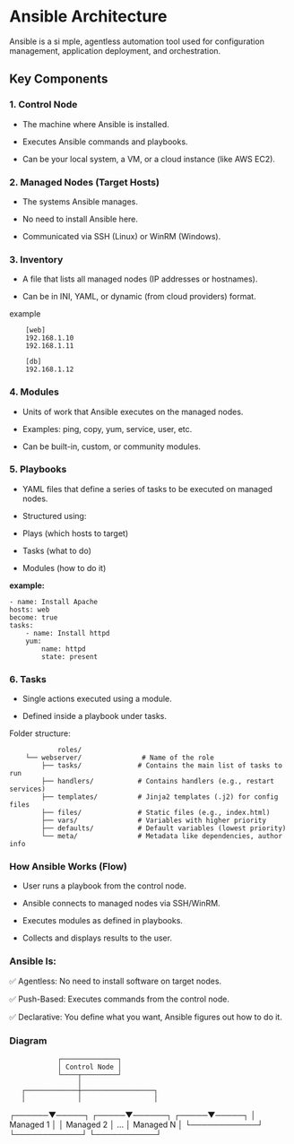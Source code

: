 # Ansible Architecture

Ansible is a si
mple, agentless automation tool used for configuration management, application deployment, and orchestration.

## Key Components

### 1. Control Node

- The machine where Ansible is installed.

- Executes Ansible commands and playbooks.

- Can be your local system, a VM, or a cloud instance (like AWS EC2).

### 2. Managed Nodes (Target Hosts)

- The systems Ansible manages.

- No need to install Ansible here.

- Communicated via SSH (Linux) or WinRM (Windows).

### 3. Inventory

- A file that lists all managed nodes (IP addresses or hostnames).

- Can be in INI, YAML, or dynamic (from cloud providers) format.

example

        [web]
        192.168.1.10
        192.168.1.11

        [db]
        192.168.1.12

### 4. Modules

- Units of work that Ansible executes on the managed nodes.

- Examples: ping, copy, yum, service, user, etc.

- Can be built-in, custom, or community modules.

### 5. Playbooks

- YAML files that define a series of tasks to be executed on managed nodes.

- Structured using:

- Plays (which hosts to target)

- Tasks (what to do)

- Modules (how to do it)


**example:**

    - name: Install Apache
    hosts: web
    become: true
    tasks:
        - name: Install httpd
        yum:
            name: httpd
            state: present


### 6. Tasks

- Single actions executed using a module.

- Defined inside a playbook under tasks.

Folder structure:

                roles/
        └── webserver/               # Name of the role
            ├── tasks/              # Contains the main list of tasks to run
            ├── handlers/           # Contains handlers (e.g., restart services)
            ├── templates/          # Jinja2 templates (.j2) for config files
            ├── files/              # Static files (e.g., index.html)
            ├── vars/               # Variables with higher priority
            ├── defaults/           # Default variables (lowest priority)
            └── meta/               # Metadata like dependencies, author info



### How Ansible Works (Flow)

- User runs a playbook from the control node.

- Ansible connects to managed nodes via SSH/WinRM.

- Executes modules as defined in playbooks.

- Collects and displays results to the user.


### Ansible Is:

✅ Agentless: No need to install software on target nodes.

✅ Push-Based: Executes commands from the control node.

✅ Declarative: You define what you want, Ansible figures out how to do it.



 ### Diagram
                ┌──────────────┐
                │ Control Node │
                └────┬─────────┘
                     │
       ┌─────────────┼──────────────────┐
       │             │                  │
┌──────▼─────┐ ┌─────▼──────┐     ┌─────▼─────┐
│ Managed 1  │ │ Managed 2  │ ... │ Managed N │
└────────────┘ └────────────┘     └───────────┘








